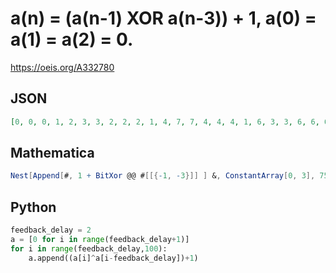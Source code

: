 # a\(n\) \= \(a\(n\-1\) XOR a\(n\-3\)\) \+ 1, a\(0\) \= a\(1\) \= a\(2\) \= 0\.
https://oeis.org/A332780
## JSON
```JSON
[0, 0, 0, 1, 2, 3, 3, 2, 2, 2, 1, 4, 7, 7, 4, 4, 4, 1, 6, 3, 3, 6, 6, 6, 1, 8, 15, 15, 8, 8, 8, 1, 10, 3, 3, 10, 10, 10, 1, 12, 7, 7, 12, 12, 12, 1, 14, 3, 3, 14, 14, 14, 1, 16, 31, 31, 16, 16, 16, 1, 18, 3, 3, 18, 18, 18, 1, 20, 7, 7, 20, 20, 20, 1, 22, 3, 3, 22, 22, 22]
```
## Mathematica
```Mathematica
Nest[Append[#, 1 + BitXor @@ #[[{-1, -3}]] ] &, ConstantArray[0, 3], 75] (* _Michael De Vlieger_, Feb 23 2020 *)
```
## Python
```Python
feedback_delay = 2
a = [0 for i in range(feedback_delay+1)]
for i in range(feedback_delay,100):
    a.append((a[i]^a[i-feedback_delay])+1)
```
